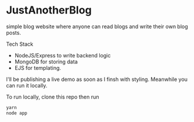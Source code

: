 # JustAnotherBlog

simple blog website where anyone can read blogs and write their own blog posts.

Tech Stack
* NodeJS/Express to write backend logic
* MongoDB for storing data
* EJS for templating.

I'll be publishing a live demo as soon as I finsh with styling. Meanwhile you can run it locally.

To run locally, clone this repo then run

```bash
yarn
node app
```
